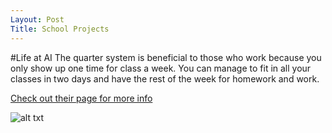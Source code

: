 ```yaml
---
Layout: Post
Title: School Projects
---
```

#Life at AI
The quarter system is beneficial to those who work because you only show up one time for class a week. You can manage to fit in all your classes in two days and have the rest of the week for homework and work. 

[Check out their page for more info](http://aii.campusguides.com/aimiu "AI's Homepage")

![alt txt](http://colleges.findthebest.com/sites/default/files/10/media/images/t2/AI_Miami_International_University_of_Art_and_Design_1_47663.jpg)

